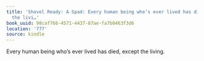 ```yaml
---
title: 'Shovel Ready: A Spad: Every human being who’s ever lived has died, except
  the livi…'
book_uuid: 98caf766-4571-4437-87ae-fa7b0463f3d6
location: '777'
source: kindle
---
```


Every human being who’s ever lived has died, except the living.